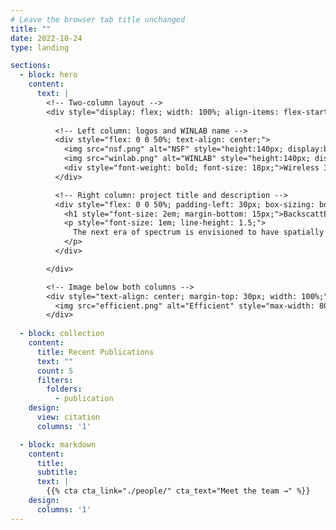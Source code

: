 ```yaml
---
# Leave the browser tab title unchanged
title: ""  
date: 2022-10-24
type: landing

sections:
  - block: hero
    content:
      text: |
        <!-- Two-column layout -->
        <div style="display: flex; width: 100%; align-items: flex-start; justify-content: space-between; flex-wrap: wrap;">
          
          <!-- Left column: logos and WINLAB name -->
          <div style="flex: 0 0 50%; text-align: center;">
            <img src="nsf.png" alt="NSF" style="height:140px; display:block; margin: 0 auto 20px auto;">
            <img src="winlab.png" alt="WINLAB" style="height:140px; display:block; margin: 0 auto 20px auto;">
            <div style="font-weight: bold; font-size: 18px;">Wireless Information Network Laboratory (WINLAB)</div>
          </div>

          <!-- Right column: project title and description -->
          <div style="flex: 0 0 50%; padding-left: 30px; box-sizing: border-box;">
            <h1 style="font-size: 2em; margin-bottom: 15px;">BackscattEr FabrIC For MultidImensional Spectrum Situational Awareness and Protection</h1>
            <p style="font-size: 1em; line-height: 1.5;">
              The next era of spectrum is envisioned to have spatially and spectrally adjacent systems that are dynamic, resulting in frequent cross-system interference. This project enables affordable, accurate, near-real-time spectrum situational awareness, including simple spectrum sensing algorithms, distributed mechanisms, and relevant spectrum sensing hardware. In addition, it targets mechanisms at the physical layer that provide radio waveform protection against unwanted interference without modifying existing infrastructure. Techniques include model-based and machine learning approaches, focusing on multidimensional awareness and interference protection. The work aims to demonstrate these principles in the FR3 band using the COSMOS Testbed for next-generation wireless coexistence scenarios.
            </p>
          </div>

        </div>

        <!-- Image below both columns -->
        <div style="text-align: center; margin-top: 30px; width: 100%;">
          <img src="efficient.png" alt="Efficient" style="max-width: 80%; height: auto; border-radius: 8px;">
        </div>
  
  - block: collection
    content:
      title: Recent Publications
      text: ""
      count: 5
      filters:
        folders:
          - publication
    design:
      view: citation
      columns: '1'

  - block: markdown
    content:
      title:
      subtitle:
      text: |
        {{% cta cta_link="./people/" cta_text="Meet the team →" %}}
    design:
      columns: '1'
---
```

